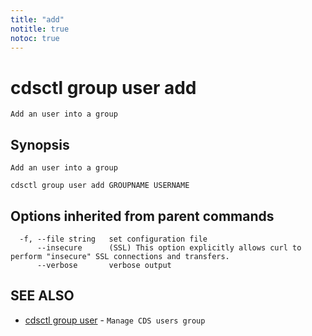 ```yaml
---
title: "add"
notitle: true
notoc: true
---
```

# cdsctl group user add

`Add an user into a group`

## Synopsis

`Add an user into a group`

```
cdsctl group user add GROUPNAME USERNAME
```

## Options inherited from parent commands

```
  -f, --file string   set configuration file
      --insecure      (SSL) This option explicitly allows curl to perform "insecure" SSL connections and transfers.
      --verbose       verbose output
```

## SEE ALSO

* [cdsctl group user](/docs/components/cdsctl/group/user/)	 - `Manage CDS users group`

